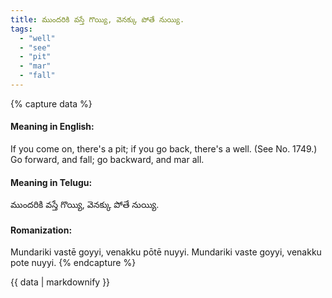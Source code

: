 ```yaml
---
title: ముందరికి వస్తే గొయ్యి, వెనక్కు పోతే నుయ్యి.
tags:
  - "well"
  - "see"
  - "pit"
  - "mar"
  - "fall"
---
```


{% capture data %}
#### Meaning in English:
If you come on, there's a pit; if you go back, there's a well.
(See No. 1749.)
Go forward, and fall; go backward, and mar all.

#### Meaning in Telugu:
ముందరికి వస్తే గొయ్యి, వెనక్కు పోతే నుయ్యి.

#### Romanization:
Mundariki vastē goyyi, venakku pōtē nuyyi.
Mundariki vaste goyyi, venakku pote nuyyi.
{% endcapture %}

{{ data | markdownify }}

